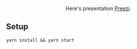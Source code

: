 <p align="center">
  Here's presentation <a href="https://prezi.com/view/wX540DIQpBNG2riyP7oZ/">Preezi</a>.
</p>

## Setup

```
yarn install && yarn start
```
